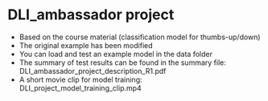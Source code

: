 # DLI_ambassador project
- Based on the course material (classification model for thumbs-up/down)
- The original example has been modified
- You can load and test an example model in the data folder
- The summary of test results can be found in the summary file: DLI_ambassador_project_description_R1.pdf
- A short movie clip for model training: DLI_project_model_training_clip.mp4
